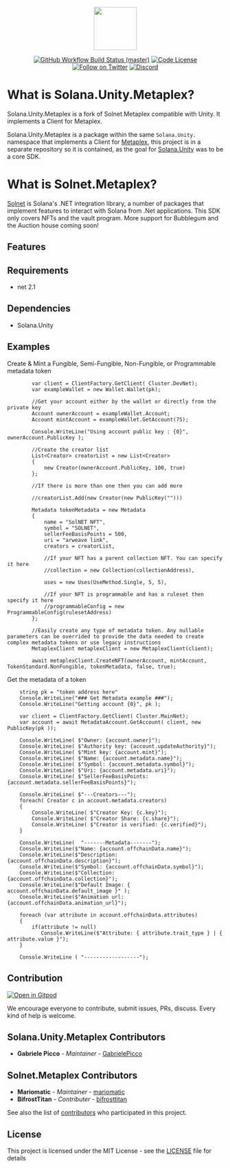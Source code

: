<p align="center">
    <img src="https://raw.githubusercontent.com/magicblock-labs/Solana.Unity.Metaplex/master/assets/icon.png" margin="auto" height="100"/>
</p>

<p align="center">
    <a href="https://github.com/magicblock-labs/Solana.Unity.Metaplex/actions/workflows/dotnet.yml">
        <img src="https://github.com/magicblock-labs/Solana.Unity.Metaplex/actions/workflows/dotnet.yml/badge.svg"
            alt="GitHub Workflow Build Status (master)" ></a>
    <a href="">
        <img src="https://img.shields.io/github/license/magicblock-labs/Solana.Unity.Metaplex?style=flat-square"
            alt="Code License"></a>
    <a href="https://twitter.com/intent/follow?screen_name=magicblock">
        <img src="https://img.shields.io/twitter/follow/magicblock?style=flat-square&logo=twitter"
            alt="Follow on Twitter"></a>
    <a href="https://discord.com/invite/MBkdC3gxcv">
       <img alt="Discord" src="https://img.shields.io/discord/849407317761064961?style=flat-square"
            alt="Join the discussion!"></a>
</p>

# What is Solana.Unity.Metaplex?

Solana.Unity.Metaplex is a fork of Solnet.Metaplex compatible with Unity. It implements a Client for Metaplex.

Solana.Unity.Metaplex is a package within the same `Solana.Unity.` namespace that implements a Client for [Metaplex](https://www.metaplex.com), this project is in a
separate repository so it is contained, as the goal for [Solana.Unity](https://github.com/magicblock-labs/Solana.Unity-Core) was to be a core SDK.

# What is Solnet.Metaplex?

[Solnet](https://github.com/bmresearch/Solnet) is Solana's .NET integration library, a number of packages that implement features to interact with
Solana from .Net applications. This SDK only covers NFTs and the vault program. More support for Bubblegum and the Auction house coming soon!

## Features

## Requirements
- net 2.1

## Dependencies
- Solana.Unity

## Examples

Create & Mint a Fungible, Semi-Fungible, Non-Fungible, or Programmable metadata token

            var client = ClientFactory.GetClient( Cluster.DevNet);
            var exampleWallet = new Wallet.Wallet(pk);

            //Get your account either by the wallet or directly from the private key
            Account ownerAccount = exampleWallet.Account;
            Account mintAccount = exampleWallet.GetAccount(75);

            Console.WriteLine("Using account public key : {0}", ownerAccount.PublicKey );

            //Create the creator list
            List<Creator> creatorList = new List<Creator>
            {
                new Creator(ownerAccount.PublicKey, 100, true)
            };

            //If there is more than one then you can add more

            //creatorList.Add(new Creator(new PublicKey("")))

            Metadata tokenMetadata = new Metadata
            {
                name = "SolNET NFT",
                symbol = "SOLNET",
                sellerFeeBasisPoints = 500,
                uri = "arweave link",
                creators = creatorList,

                //If your NFT has a parent collection NFT. You can specify it here
                //collection = new Collection(collectionAddress),

                uses = new Uses(UseMethod.Single, 5, 5),

                //If your NFT is programmable and has a ruleset then specify it here
                //programmableConfig = new ProgrammableConfig(rulesetAddress)
            }; 

            //Easily create any type of metadata token. Any nullable parameters can be overrided to provide the data needed to create complex metadata tokens or use legacy instructions
            MetaplexClient metaplexClient = new MetaplexClient(client);
           
            await metaplexClient.CreateNFT(ownerAccount, mintAccount, TokenStandard.NonFungible, tokenMetadata, false, true);

Get the metadata of a token
        
        string pk = "token address here"
        Console.WriteLine("### Get Metadata example ###");
        Console.WriteLine("Getting account {0}", pk );

        var client = ClientFactory.GetClient( Cluster.MainNet);
        var account = await MetadataAccount.GetAccount( client, new PublicKey(pk ));

        Console.WriteLine( $"Owner: {account.owner}");
        Console.WriteLine( $"Authority key: {account.updateAuthority}");
        Console.WriteLine( $"Mint key: {account.mint}");
        Console.WriteLine( $"Name: {account.metadata.name}");
        Console.WriteLine( $"Symbol: {account.metadata.symbol}");
        Console.WriteLine( $"Uri: {account.metadata.uri}");
        Console.WriteLine( $"SellerFeeBasisPoints: {account.metadata.sellerFeeBasisPoints}");

        Console.WriteLine( $"---Creators---");
        foreach( Creator c in account.metadata.creators)
        {
            Console.WriteLine( $"Creator Key: {c.key}");
            Console.WriteLine( $"Creator Share: {c.share}");
            Console.WriteLine( $"Creator is verified: {c.verified}");
        }

        Console.WriteLine(  "-------Metadata-------");
        Console.WriteLine($"Name: {account.offchainData.name}");
        Console.WriteLine($"Description: {account.offchainData.description}");
        Console.WriteLine($"Symbol: {account.offchainData.symbol}");
        Console.WriteLine($"Collection: {account.offchainData.collection}");
        Console.WriteLine($"Default Image: { account.offchainData.default_image }" );
        Console.WriteLine($"Animation url: {account.offchainData.animation_url}");

        foreach (var attribute in account.offchainData.attributes)
        {
            if(attribute != null)
               Console.WriteLine($"Attribute: { attribute.trait_type } | { attribute.value }");
        }
            
        Console.WriteLine ( "------------------");

## Contribution

[![Open in Gitpod](https://gitpod.io/button/open-in-gitpod.svg)](https://gitpod.io/#https://github.com/magicblock-labs/Solana.Unity.Metaplex)

We encourage everyone to contribute, submit issues, PRs, discuss. Every kind of help is welcome.

## Solana.Unity.Metaplex Contributors

* **Gabriele Picco** - *Maintainer* - [GabrielePicco](https://github.com/GabrielePicco)

## Solnet.Metaplex Contributors

* **Mariomatic** - *Maintainer* - [mariomatic](https://github.com/mariomatic)
* **BifrostTitan** - *Contributer* - [bifrosttitan](https://github.com/bifrosttitan)

See also the list of [contributors](https://github.com/magicblock-labs/Solana.Unity.Metaplex/contributors) who participated in this project.

## License

This project is licensed under the MIT License - see the [LICENSE](https://github.com/magicblock-labs/Solana.Unity.Metaplex/blob/master/LICENSE) file for details



